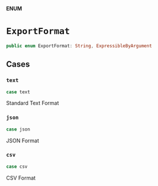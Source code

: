 **ENUM**

# `ExportFormat`

```swift
public enum ExportFormat: String, ExpressibleByArgument
```

## Cases
### `text`

```swift
case text
```

Standard Text Format

### `json`

```swift
case json
```

JSON Format

### `csv`

```swift
case csv
```

CSV Format

